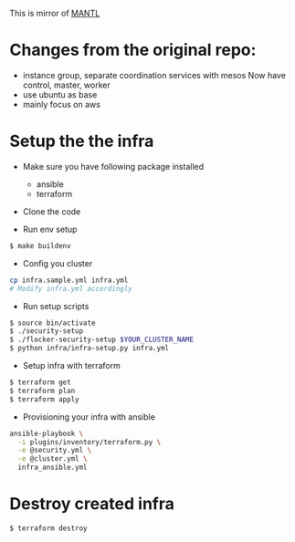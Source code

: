 This is mirror of [MANTL](https://github.com/CiscoCloud/microservices-infrastructure)

# Changes from the original repo:

* instance group, separate coordination services with mesos
  Now have control, master, worker
* use ubuntu as base
* mainly focus on aws

# Setup the the infra

* Make sure you have following package installed

  * ansible
  * terraform

* Clone the code

* Run env setup

```bash
$ make buildenv
```

* Config you cluster 

```bash
cp infra.sample.yml infra.yml
# Modify infra.yml accordingly
```

* Run setup scripts

```bash
$ source bin/activate
$ ./security-setup
$ ./flocker-security-setup $YOUR_CLUSTER_NAME
$ python infra/infra-setup.py infra.yml
```

* Setup infra with terraform

```bash
$ terraform get
$ terraform plan
$ terraform apply
```

* Provisioning your infra with ansible

```bash
ansible-playbook \
  -i plugins/inventory/terraform.py \
  -e @security.yml \
  -e @cluster.yml \
  infra_ansible.yml 
```

# Destroy created infra

```bash
$ terraform destroy
```
